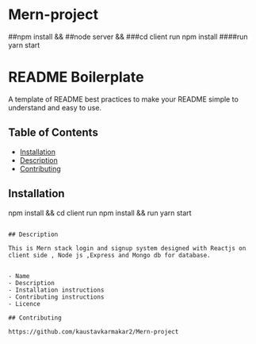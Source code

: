 # Mern-project
##npm install &&
##node server &&
###cd client run npm install
####run yarn start
# README Boilerplate

A template of README best practices to make your README simple to understand and easy to use. 

## Table of Contents

- [Installation](#installation)
- [Description](#Description)
- [Contributing](#contributing)

## Installation

npm install &&
cd client run npm install && 
run yarn start

```

## Description

This is Mern stack login and signup system designed with Reactjs on client side , Node js ,Express and Mongo db for database.


- Name
- Description
- Installation instructions
- Contributing instructions
- Licence

## Contributing

https://github.com/kaustavkarmakar2/Mern-project
